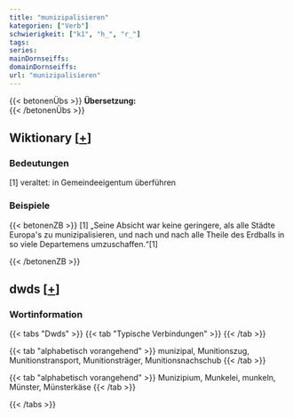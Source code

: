 ```yaml
---
title: "munizipalisieren"
kategorien: ["Verb"]
schwierigkeit: ["k1", "h_", "r_"]
tags:
series:
mainDornseiffs:
domainDornseiffs:
url: "munizipalisieren"
---
```


{{< betonenÜbs >}}
**Übersetzung:**  
{{< /betonenÜbs >}}

## Wiktionary [[+](https://de.wiktionary.org/wiki/munizipalisieren)]

### Bedeutungen
[1] veraltet: in Gemeindeeigentum überführen  

### Beispiele
{{< betonenZB >}}
[1] „Seine Absicht war keine geringere, als alle Städte Europa's zu munizipalisieren, und nach und nach alle Theile des Erdballs in so viele Departemens umzuschaffen.“[1]  

{{< /betonenZB >}}


## dwds [[+](https://www.dwds.de/wb/munizipalisieren)]

### Wortinformation
{{< tabs "Dwds" >}}
{{< tab "Typische Verbindungen" >}}
{{< /tab >}}

{{< tab "alphabetisch vorangehend" >}}
munizipal, Munitionszug, Munitionstransport, Munitionsträger, Munitionsnachschub
{{< /tab >}}

{{< tab "alphabetisch vorangehend" >}}
Munizipium, Munkelei, munkeln, Münster, Münsterkäse
{{< /tab >}}

{{< /tabs >}}

